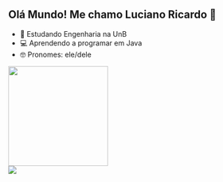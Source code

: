 ## Olá Mundo! Me chamo Luciano Ricardo 👋

- 🌱 Estudando Engenharia na UnB
- 💻 Aprendendo a programar em Java
- 🤓 Pronomes: ele/dele

<div>
  <a href="https://github.com/l-ricardo">
  <img height="200em" src="https://github-readme-stats.vercel.app/api?username=l-ricardo&show_icons=true&theme=radical&include_all_commits=true&custom_title=Minhas estatísticas no GitHub&count_private=true"/>
</div>
   <a href = "mailto:oieusoulu@gmail.com"><img src="https://img.shields.io/badge/Gmail-D14836?style=for-the-badge&logo=gmail&logoColor=white" target="_blank"></a>
</div>
